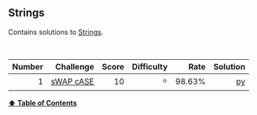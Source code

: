 
## Strings
Contains solutions to [Strings](https://www.hackerrank.com/domains/python?filters%5Bsubdomains%5D%5B%5D=py-strings).

<br/>

Number   |   Challenge                                                      |   Score   |   Difficulty   |   Rate     |   Solution                                                                                             
--:      |   --:                                                            |   --:     |   --:          |   --:      |   --:                                                                                                  
1        |   [sWAP cASE](https://www.hackerrank.com/challenges/swap-case)   |   10      |   :star:       |   98.63%   |   [py](https://github.com/jaimiles23/HackerRank_Solutions/blob/master/python/03_strings/01_swapcase.py)



<b><a href="#hackerrank">:arrow_up: Table of Contents</a></b>
<br/>
<br/>


